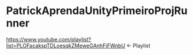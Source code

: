 # PatrickAprendaUnityPrimeiroProjRunner
https://www.youtube.com/playlist?list=PLOFacakspTDLoesqkZMeweGAnhFiFWnbU &lt;- Playlist
